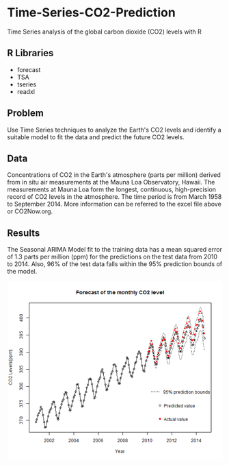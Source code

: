 # Time-Series-CO2-Prediction
Time Series analysis of the global carbon dioxide (CO2) levels with R

## R Libraries    
- forecast  
- TSA
- tseries
- readxl

## Problem
Use Time Series techniques to analyze the Earth's CO2 levels and identify a suitable model to fit the data and predict the future CO2 levels.

## Data
Concentrations of CO2 in the Earth's atmosphere (parts per million) derived from in situ air measurements at the Mauna Loa Observatory, Hawaii. The measurements at Mauna Loa form the longest, continuous, high-precision record of CO2 levels in the atmosphere. The time period is from March 1958 to September 2014. More information can be referred to the excel file above or CO2Now.org.

## Results
The Seasonal ARIMA Model fit to the training data has a mean squared error of 1.3 parts per million (ppm) for the predictions on the test data from 2010 to 2014. Also, 96% of the test data falls within the 95% prediction bounds of the model.

<p align="center">
  <img src="monthlyCO2_prediction.png">
</p>




























































































































































































































































































































































































































































































































































































































































































































































































































































































































































































































































































































































































































































































































































































































































































































































































































































































































































































































































































































































































































































































































































































































































































































































































































